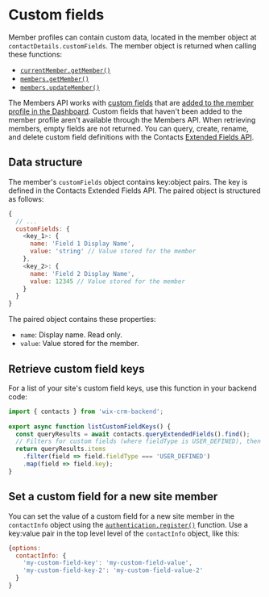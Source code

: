 # Custom fields
Member profiles can contain custom data,
located in the member object at `contactDetails.customFields`.
The member object is returned when calling these functions:

- [`currentMember.getMember()`](/current-member/get-member)
- [`members.getMember()`](/members/get-member)
- [`members.updateMember()`](/members/update-member)
 
The Members API works with [custom fields](https://support.wix.com/en/article/adding-custom-fields-to-contacts) that are
[added to the member profile in the Dashboard](https://www.wix.com/my-account/site-selector/?buttonText=Select%20Site&title=Select%20a%20Site&autoSelectOnSingleSite=true&actionUrl=https:%2F%2Fwww.wix.com%2Fdashboard%2F%7B%7BmetaSiteId%7D%7D%2Fmembers-account).
Custom fields that haven't been added to the member profile
aren't available through the Members API.
When retrieving members, empty fields are not returned.
You can query, create, rename, and delete custom field definitions with the Contacts
[Extended Fields API](/contacts/about-extended-fields).

## Data structure
The member's `customFields` object contains key:object pairs.
The key is defined in the Contacts Extended Fields API.
The paired object is structured as follows:

```js
{
  // ...
  customFields: {
    <key_1>: {
      name: 'Field 1 Display Name',
      value: 'string' // Value stored for the member
    },
    <key_2>: {
      name: 'Field 2 Display Name',
      value: 12345 // Value stored for the member
    }
  }
}
```

The paired object contains these properties:
 
- `name`: Display name. Read only.
- `value`: Value stored for the member.

## Retrieve custom field keys
For a list of your site's custom field keys, use this function in your backend code:

```js
import { contacts } from 'wix-crm-backend';
 
export async function listCustomFieldKeys() {
  const queryResults = await contacts.queryExtendedFields().find();
  // Filters for custom fields (where fieldType is USER_DEFINED), then converts to an array of keys
  return queryResults.items
    .filter(field => field.fieldType === 'USER_DEFINED')
    .map(field => field.key);
}
```

## Set a custom field for a new site member
You can set the value of a custom field for a new site member in the `contactInfo` object 
using the [`authentication.register()`](/authentication/register) function.
Use a key:value pair in the top level level of the `contactInfo` object, like this:

```js
{options:
  contactInfo: {
    'my-custom-field-key': 'my-custom-field-value',
    'my-custom-field-key-2': 'my-custom-field-value-2'
  }
}
```
